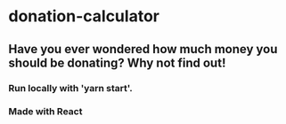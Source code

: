 # donation-calculator

## Have you ever wondered how much money you should be donating? Why not find out!

### Run locally with 'yarn start'.

### Made with React
